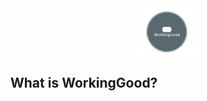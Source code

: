 <div align="center">
    <img src="assets/logo.png" width="100">
</div>

**What is WorkingGood?**
----------------